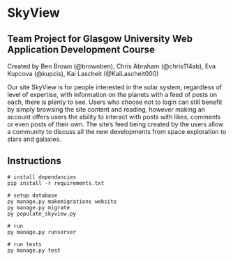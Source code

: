 # SkyView

## Team Project for Glasgow University Web Application Development Course

Created by Ben Brown (@brownben), Chris Abraham (@chris114ab), Eva Kupcova (@kupcis), Kai Lascheit (@KaiLascheit000)

Our site SkyView is for people interested in the solar system, regardless of level of expertise, with information on the planets with a feed of posts on each, there is plenty to see. Users who choose not to login can still benefit by simply browsing the site content and reading, however making an account offers users the ability to interact with posts with likes, comments or even posts of their own. The site’s feed being created by the users allow a community to discuss all the new developments from space exploration to stars and galaxies.

## Instructions

```
# install dependancies
pip install -r requirements.txt

# setup database
py manage.py makemigrations website
py manage.py migrate
py populate_skyview.py

# run
py manage.py runserver

# run tests
py manage.py test
```
